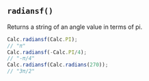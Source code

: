 ## `radiansf()`

Returns a string of an angle value in terms of pi.

```javascript
Calc.radiansf(Calc.PI);
// "π"
Calc.radiansf(-Calc.PI/4);
// "-π/4"
Calc.radiansf(Calc.radians(270));
// "3π/2"
```

